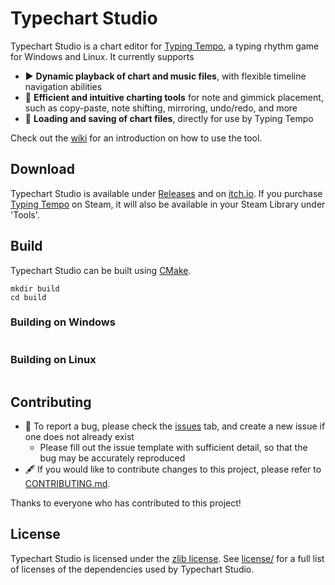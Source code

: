 # Typechart Studio

Typechart Studio is a chart editor for [Typing Tempo](https://store.steampowered.com/app/2332930/Typing_Tempo), a typing rhythm game for Windows and Linux. It currently supports

* ▶️ **Dynamic playback of chart and music files**, with flexible timeline navigation abilities
* 📝 **Efficient and intuitive charting tools** for note and gimmick placement, such as copy-paste, note shifting, mirroring, undo/redo, and more
* 📂 **Loading and saving of chart files**, directly for use by Typing Tempo

Check out the [wiki]() for an introduction on how to use the tool.

## Download

Typechart Studio is available under [Releases](https://github.com/vsieplus/typechart-studio/releases) and on [itch.io](https://rainbeatgames.itch.io/typechart-studio).
If you purchase [Typing Tempo](https://store.steampowered.com/app/2332930/Typing_Tempo) on Steam, it will also be available in your Steam Library under 'Tools'.

## Build

Typechart Studio can be built using [CMake](https://cmake.org/).

```
mkdir build
cd build

```

### Building on Windows

```

```

### Building on Linux

```

```

## Contributing

- 🐛 To report a bug, please check the [issues](https://github.com/vsieplus/typechart-studio/issues) tab, and create a new issue if one does not already exist
  - Please fill out the issue template with sufficient detail, so that the bug may be accurately reproduced
- 🖋️ If you would like to contribute changes to this project, please refer to [CONTRIBUTING.md](CONTRIBUTING.md).

Thanks to everyone who has contributed to this project!

## License

Typechart Studio is licensed under the [zlib license](LICENSE.txt). See [license/](license/) for a full list of licenses of the dependencies used by Typechart Studio.
